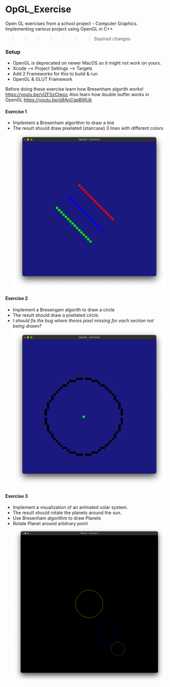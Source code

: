 # OpGL_Exercise
Open GL exercises from a school project - Computer Graphics.
Implementing various project using OpenGL in C++

>>>>>>> Stashed changes
### Setup
* OpenGL is deprecated on newer MacOS so it might not work on yours.
* Xcode ––> Project Settings ––> Targets 
* Add 2 Frameworks for this to build & run
* OpenGL & GLUT Framework

Before doing these exercise learn how Bresenham algorith works! 
https://youtu.be/vlZFSzCIwoc
Also learn how double buffer works in OpenGL
https://youtu.be/g9AnCgpBWUk

#### Exercise 1
* Implement a Bresenham algorithm to draw a line
* The result should draw pixelated (staircase) 3 lines with different colors
![Exercise 1 image](result_line.png)

#### Exercise 2
* Implement a Bresengam algorith to draw a circle
* The result should draw a pixelated circle. 
* *I should fix the bug where theres pixel missing for each section not being drawn?*
![Exercise 2 image](result_circle.png)

#### Exercise 3
* Implement a visualization of an animated solar system. 
* The result should rotate the planets around the sun.
* Use Bresenham algorithm to draw Planets
* Rotate Planet around arbitrary point
![Exercise 3 image](result_planet1.png)
